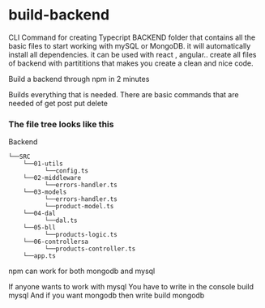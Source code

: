 # build-backend
CLI Command for creating Typecript BACKEND folder that contains all the basic files to start working with mySQL or MongoDB. it will automatically install all dependencies. it can be used with react , angular.. create all files of backend with partititions that makes you create a clean and nice code.

Build a backend through npm in 2 minutes 

Builds everything that is needed. There are basic commands that are needed of get post put delete

### The file tree looks like this


 Backend
 
    └──SRC
        └──01-utils
              └──config.ts
        └──02-middleware
              └──errors-handler.ts
        └──03-models
              └──errors-handler.ts
              └──product-model.ts
        └──04-dal
              └──dal.ts
        └──05-bll
              └──products-logic.ts
        └──06-controllersa
              └──products-controller.ts
        └──app.ts

npm can work for both mongodb and mysql

If anyone wants to work with mysql
You have to write in the console
build mysql
And if you want mongodb then write build mongodb
